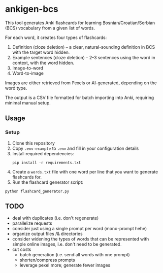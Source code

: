 # ankigen-bcs

This tool generates Anki flashcards for learning Bosnian/Croatian/Serbian (BCS) vocabulary from a given list of words.

For each word, it creates four types of flashcards:

1. Definition (cloze deletion) – a clear, natural-sounding definition in BCS with the target word hidden.
2. Example sentences (cloze deletion) – 2–3 sentences using the word in context, with the word hidden.
3. Image-to-word
4. Word-to-image

Images are either retrieved from Pexels or AI-generated, depending on the word type.

The output is a CSV file formatted for batch importing into Anki, requiring minimal manual setup.

## Usage

### Setup

1. Clone this repository
2. Copy `.env-example` to `.env` and fill in your configuration details
3. Install required dependencies:
   ```
   pip install -r requirements.txt
   ```
4. Create a `words.txt` file with one word per line that you want to generate flashcards for.
5. Run the flashcard generator script:

```
python flashcard_generator.py
```

## TODO

- deal with duplicates (i.e. don't regenerate)
- parallelize requests
- consider just using a single prompt per word (mono-prompt hehe)
- organize output files /& directories
- consider widening the types of words that can be represented with simple online images, i.e. don't need to be generated.
- cut costs
  - batch generation (i.e. send all words with one prompt)
  - shorten/compress prompts
  - leverage pexel more; generate fewer images
